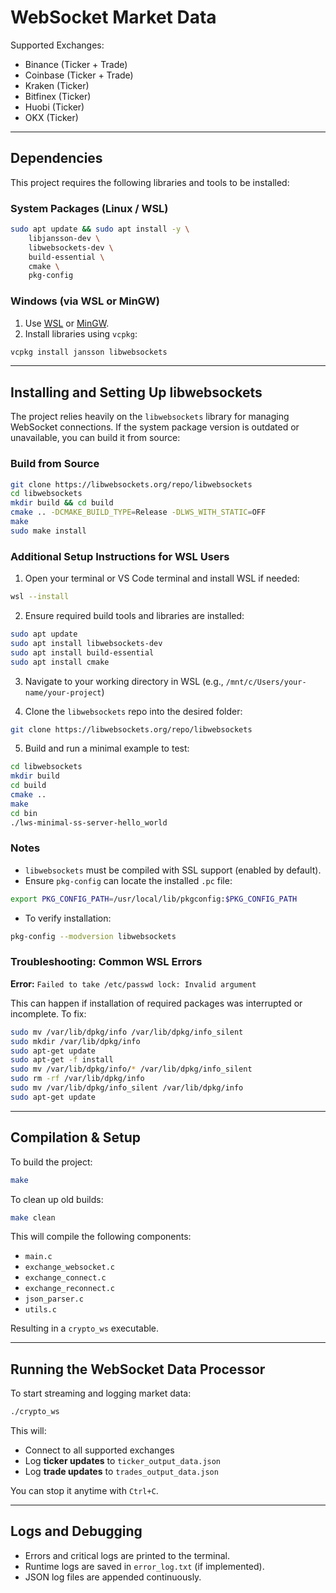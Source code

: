# WebSocket Market Data

Supported Exchanges:
- Binance (Ticker + Trade)
- Coinbase (Ticker + Trade)
- Kraken (Ticker)
- Bitfinex (Ticker)
- Huobi (Ticker)
- OKX (Ticker)

---

## Dependencies

This project requires the following libraries and tools to be installed:

### System Packages (Linux / WSL)
```sh
sudo apt update && sudo apt install -y \
    libjansson-dev \
    libwebsockets-dev \
    build-essential \
    cmake \
    pkg-config
```

### Windows (via WSL or MinGW)
1. Use [WSL](https://learn.microsoft.com/en-us/windows/wsl/) or [MinGW](https://www.mingw-w64.org/).
2. Install libraries using `vcpkg`:
```sh
vcpkg install jansson libwebsockets
```

---

## Installing and Setting Up libwebsockets

The project relies heavily on the `libwebsockets` library for managing WebSocket connections. If the system package version is outdated or unavailable, you can build it from source:

### Build from Source
```sh
git clone https://libwebsockets.org/repo/libwebsockets
cd libwebsockets
mkdir build && cd build
cmake .. -DCMAKE_BUILD_TYPE=Release -DLWS_WITH_STATIC=OFF
make
sudo make install
```

### Additional Setup Instructions for WSL Users

1. Open your terminal or VS Code terminal and install WSL if needed:
```sh
wsl --install
```

2. Ensure required build tools and libraries are installed:
```sh
sudo apt update
sudo apt install libwebsockets-dev
sudo apt install build-essential
sudo apt install cmake
```

3. Navigate to your working directory in WSL (e.g., `/mnt/c/Users/your-name/your-project`)

4. Clone the `libwebsockets` repo into the desired folder:
```sh
git clone https://libwebsockets.org/repo/libwebsockets
```

5. Build and run a minimal example to test:
```sh
cd libwebsockets
mkdir build
cd build
cmake ..
make
cd bin
./lws-minimal-ss-server-hello_world
```

### Notes
- `libwebsockets` must be compiled with SSL support (enabled by default).
- Ensure `pkg-config` can locate the installed `.pc` file:
```sh
export PKG_CONFIG_PATH=/usr/local/lib/pkgconfig:$PKG_CONFIG_PATH
```
- To verify installation:
```sh
pkg-config --modversion libwebsockets
```

### Troubleshooting: Common WSL Errors

**Error:** `Failed to take /etc/passwd lock: Invalid argument`

This can happen if installation of required packages was interrupted or incomplete. To fix:
```sh
sudo mv /var/lib/dpkg/info /var/lib/dpkg/info_silent
sudo mkdir /var/lib/dpkg/info
sudo apt-get update
sudo apt-get -f install
sudo mv /var/lib/dpkg/info/* /var/lib/dpkg/info_silent
sudo rm -rf /var/lib/dpkg/info
sudo mv /var/lib/dpkg/info_silent /var/lib/dpkg/info
sudo apt-get update
```

---

## Compilation & Setup

To build the project:
```sh
make
```

To clean up old builds:
```sh
make clean
```

This will compile the following components:
- `main.c`
- `exchange_websocket.c`
- `exchange_connect.c`
- `exchange_reconnect.c`
- `json_parser.c`
- `utils.c`

Resulting in a `crypto_ws` executable.

---

## Running the WebSocket Data Processor

To start streaming and logging market data:
```sh
./crypto_ws
```

This will:
- Connect to all supported exchanges
- Log **ticker updates** to `ticker_output_data.json`
- Log **trade updates** to `trades_output_data.json`

You can stop it anytime with `Ctrl+C`.

---

## Logs and Debugging

- Errors and critical logs are printed to the terminal.
- Runtime logs are saved in `error_log.txt` (if implemented).
- JSON log files are appended continuously.

